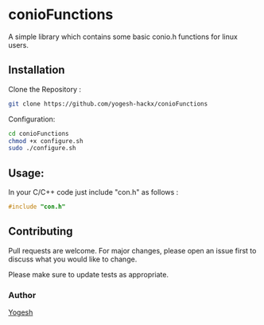 # conioFunctions

A simple library which contains some basic conio.h functions for linux users.

## Installation

Clone the Repository :

```bash
git clone https://github.com/yogesh-hackx/conioFunctions
```

Configuration:

```bash
cd conioFunctions
chmod +x configure.sh
sudo ./configure.sh
```

## Usage:

In your C/C++ code just include "con.h" as follows :

```c++
#include "con.h"
```

## Contributing

Pull requests are welcome. For major changes, please open an issue first to discuss what you would like to change.

Please make sure to update tests as appropriate.

### Author

[Yogesh](https://github.com/yogesh-hackx/)
